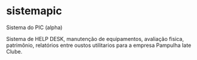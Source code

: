 # sistemapic
Sistema do PIC (alpha)

Sistema de HELP DESK, manutenção de equipamentos, avaliação fisica, patrimônio, relatórios entre oustos utilitarios para a empresa Pampulha Iate Clube.

